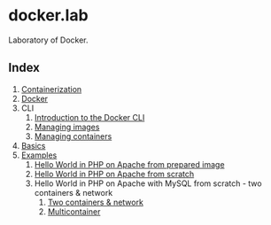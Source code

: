 # docker.lab

Laboratory of Docker.

## Index

1. [Containerization](basics/containerization.md)
2. [Docker](basics/docker.md)
3. CLI
    1. [Introduction to the Docker CLI](basics/cli_intro.md)
    2. [Managing images](basics/cli_images.md)
    3. [Managing containers](basics/cli_containers.md)
4. [Basics](basics/basics.md)
5. [Examples](examples/)
    1. [Hello World in PHP on Apache from prepared image](examples/hello-php/hello-php.md)
    2. [Hello World in PHP on Apache from scratch](examples/hello-php-and-apache/hello-php-and-apache.md)
    3. Hello World in PHP on Apache with MySQL from scratch - two containers & network
        1. [Two containers & network](examples/hello-php-and-mysql/network/hello-php-and-mysql.md)
        2. [Multicontainer](examples/hello-php-and-mysql/compose/hello-php-and-mysql.md)

